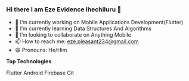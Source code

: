 ### Hi there I am Eze Evidence Ihechiluru 👋

- 🔭 I’m currently working on Mobile Applications Development(Flutter)
- 🌱 I’m currently learning Data Structures And Algorithms
- 👯 I’m looking to collaborate on Anything Mobile
- 📫 How to reach me: eze.pleasant234@gmail.com
- 😄 Pronouns: He/Him

**Top Technologies**

Flutter
Android
Firebase
Git
